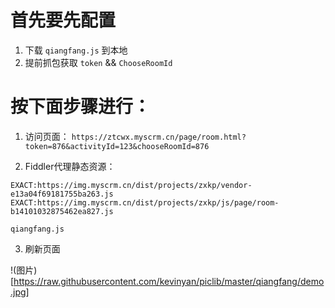 #  首先要先配置
1. 下载 ```qiangfang.js``` 到本地
2. 提前抓包获取 ```token```  && ```ChooseRoomId```


# 按下面步骤进行：
1. 访问页面：
```https://ztcwx.myscrm.cn/page/room.html?token=876&activityId=123&chooseRoomId=876```

2. Fiddler代理静态资源：
```
EXACT:https://img.myscrm.cn/dist/projects/zxkp/vendor-e13a04f69181755ba263.js
EXACT:https://img.myscrm.cn/dist/projects/zxkp/js/page/room-b14101032875462ea827.js
```

```
qiangfang.js
```


3. 刷新页面


!(图片)[https://raw.githubusercontent.com/kevinyan/piclib/master/qiangfang/demo.jpg]

